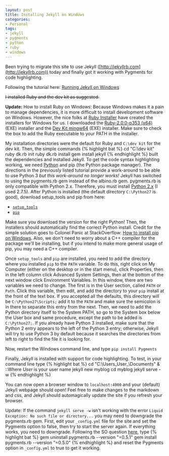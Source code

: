 ```yaml
---
layout: post
title: Installing Jekyll on Windows
categories:
- Personal
tags:
- jekyll
- pygments
- python
- ruby
- windows
---
```

Been trying to migrate this site to use Jekyll ([http://jekyllrb.com](http://jekyllrb.com)) today and finally got it working with Pygments for code highlighting. 
<!--more-->

Following the tutorial here: [Running Jekyll on Windows](http://www.madhur.co.in/blog/2011/09/01/runningjekyllwindows.html)

<del>I installed Ruby and the dev kit as suggested.</del> 

**Update:** How to install Ruby on Windows: Because Windows makes it a pain to manage dependencies, it is more difficult to install development
software on Windows. However, the nice folks at [Ruby Installer](http://rubyinstaller.org) have created the installers for Windows for us.
I downloaded the [Ruby-2.0.0-p353 (x64)](http://dl.bintray.com/oneclick/rubyinstaller/rubyinstaller-2.0.0-p353-x64.exe?direct) (EXE) installer
and the [Dev Kit mingw64](http://cdn.rubyinstaller.org/archives/devkits/DevKit-mingw64-64-4.7.2-20130224-1432-sfx.exe) (EXE) installer. Make sure
to check the box to add the Ruby executable to your PATH in the installer.

My installation directories were the default for Ruby and <code>C:\dev kit</code> for the dev kit. Then, the simple commands 
{% highlight bat %}
cd "C:\dev kit"
ruby dk.rb init
ruby dk.rb install
gem install jekyll
{% endhighlight %}
built the dependencies and installed Jekyll. To get the code syntax highlighting working, we need [Python](http://www.python.org) and pip (the Python package manager). The directions in the previously listed tutorial provide a work-around to be able to use Python 3 <em>but this work-around no longer works!</em> Jekyll has switched to using the pygments.rb gem instead of the albino.rb gem. pygments.rb is only compatible with Python 2.x. Therefore, you must install [Python 2.x](http://www.python.org/download/) (I used 2.7.5). After Python is installed (the default directory `C:\Python27` is good), download setup_tools and pip from here:

* [`setup_tools`](http://www.lfd.uci.edu/~gohlke/pythonlibs/#setuptools")
* [`pip`](http://www.lfd.uci.edu/~gohlke/pythonlibs/#pip)

Make sure you download the version for the right Python! Then, the installers should automatically find the correct Python install. Credit for the simple solution goes to Colonel Panic at StackOverflow: [How to install pip on Windows](http://stackoverflow.com/a/12476379/2449192). Also, we don't need to worry about a C++ compiler for the package we'll be installing, but if you intend to make more general usage of pip, you may need a C++ compiler.

Once `setup_tools` and `pip` are installed, you need to add the directory where you installed `pip` to the `PATH` variable. To do this, right click on My Computer (either on the desktop or in the start menu), click Properties, then in the left column click Advanced System Settings, then at the bottom of the next window click Environment Variables. In this window, there are two variables we need to change. The first is in the User section, called `PATH` or `Path`. Click this variable, then edit, and add the directory to your `pip` install at the front of the text box. If you accepted all the defaults, this directory will be `C:\Python27\Scripts;` add it to the `PATH` and make sure the semicolon is in there to separate this entry from the next. Then, we need to add the Python directory itself to the System PATH, so go to the System box below the User box and same procedure, except the path to be added is `C:\Python27;`. If you already have Python 3 installed, make sure that the Python 2 entry appears to the left of the Python 3 entry; otherwise, Jekyll will try to use Python 3 by default because it searches the directories from left to right to find the file it is looking for.

Now, restart the Windows command line, and type `pip install Pygments`

Finally, Jekyll is installed with support for code highlighting. To test, in your command line type
{% highlight bat %}
cd "C:\Users\_User_\Documents" & ::Where _User_ is your user name
jekyll new myblog
cd myblog
jekyll serve -w
{% endhighlight %}

You can now open a browser window to `localhost:4000` and your (default) Jekyll webpage should open! Feel free to make changes to the markdown and css, and Jekyll should automagically update the site if you refresh your browser.

Update: If the command `jekyll serve -w` isn't working with the error `Liquid Exception: No such file or directory...` you may need to downgrade the pygments.rb gem. First, edit your `_config.yml` file for the site and set the Pygments option to false, then try to start the server again. If everything works, you need to downgrade. Following the SO question [here](http://stackoverflow.com/questions/17364028/jekyll-on-windows-pygments-not-working), type
{% highlight bat %}
gem uninstall pygments.rb --version "=0.5.1"
gem install pygments.rb --version "=0.5.0"
{% endhighlight %}
and reset the Pygments option in `_config.yml` to true to get it working.
